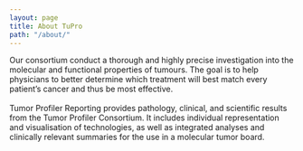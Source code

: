 ```yaml
---
layout: page
title: About TuPro
path: "/about/"
---
```


<div class="text-block">
    Our consortium conduct a thorough and highly precise investigation into the molecular and functional properties of tumours. The goal is to help physicians to better determine which treatment will best match every patient’s cancer and thus be most effective. 
    <br/><br/>
    Tumor Profiler Reporting provides pathology, clinical, and scientific results from the Tumor Profiler Consortium. It includes individual representation and visualisation of technologies, as well as integrated analyses and clinically relevant summaries for the use in a molecular tumor board.
    <br/><br/>
</div>

<!-- <div class="justify">
    Recent technological advances allow profiling of tumor samples to an unparalleled level with respect to molecular and spatial composition as well as treatment response. We describe a prospective, observational clinical study performed within the Tumor Profiler (TuPro) Consortium that aims to show the extent to which such comprehensive information leads to advanced mechanistic insights of a patient’s tumor, enables prognostic and predictive biomarker discovery, and has the potential to support clinical decision making. For this study of melanoma, ovarian carcinoma, and acute myeloid leukemia tumors, in addition to the emerging standard diagnostic approaches of targeted NGS panel sequencing and digital pathology, we perform extensive characterization using the following exploratory technologies: single-cell genomics and transcriptomics, proteotyping, CyTOF, imaging CyTOF, pharmacoscopy, and 4i drug response profiling (4i DRP). In this work, we outline the aims of the TuPro study and present preliminary results on the feasibility of using these technologies in clinical practice showcasing the power of an integrative multi-modal and functional approach for understanding a tumor’s underlying biology and for clinical decision support.
</div> -->